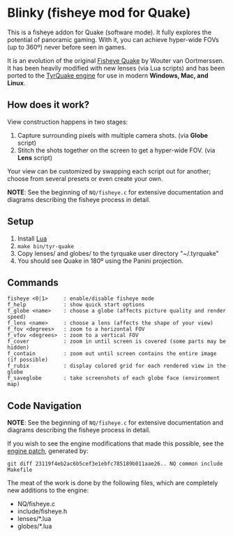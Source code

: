 # Blinky (fisheye mod for Quake)

This is a fisheye addon for Quake (software mode).  It fully explores the
potential of panoramic gaming.  With it, you can achieve hyper-wide FOVs (up to
360º) never before seen in games.

It is an evolution of the original [Fisheye
Quake](http://strlen.com/gfxengine/fisheyequake/) by Wouter van Oortmerssen. It
has been heavily modified with new lenses (via Lua scripts) and has been ported
to the [TyrQuake engine](http://disenchant.net/tyrquake/) for use in modern
__Windows, Mac, and Linux__.

## How does it work?

View construction happens in two stages:

1. Capture surrounding pixels with multiple camera shots. (via __Globe__ script)
1. Stitch the shots together on the screen to get a hyper-wide FOV. (via __Lens__ script)

Your view can be customized by swapping each script out for another; choose
from several presets or even create your own.

__NOTE__: See the beginning of `NQ/fisheye.c` for extensive documentation and
diagrams describing the fisheye process in detail.

## Setup

1. Install [Lua](http://www.lua.org/)
1. `make bin/tyr-quake`
1. Copy lenses/ and globes/ to the tyrquake user directory "~/.tyrquake"
1. You should see Quake in 180º using the Panini projection.

## Commands

```
fisheye <0|1>     : enable/disable fisheye mode
f_help            : show quick start options
f_globe <name>    : choose a globe (affects picture quality and render speed)
f_lens <name>     : choose a lens (affects the shape of your view)
f_fov <degrees>   : zoom to a horizontal FOV
f_vfov <degrees>  : zoom to a vertical FOV
f_cover           : zoom in until screen is covered (some parts may be hidden)
f_contain         : zoom out until screen contains the entire image (if possible)
f_rubix           : display colored grid for each rendered view in the globe
f_saveglobe       : take screenshots of each globe face (environment map)
```

## Code Navigation

__NOTE__: See the beginning of `NQ/fisheye.c` for extensive documentation and
diagrams describing the fisheye process in detail.

If you wish to see the engine modifications that made this possible, see the
[engine patch](fisheye.patch), generated by:

```
git diff 23119f4eb2ac6b5cef3e1ebfc785189b011aae26.. NQ common include Makefile
```

The meat of the work is done by the following files, which are completely
new additions to the engine:

- NQ/fisheye.c
- include/fisheye.h
- lenses/*.lua
- globes/*.lua

